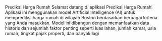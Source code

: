 Prediksi Harga Rumah
Selamat datang di aplikasi Prediksi Harga Rumah! Aplikasi ini menggunakan model Artificial Intelligence (AI) untuk memprediksi harga rumah di wilayah Boston berdasarkan berbagai kriteria yang Anda masukkan. Model ini dibangun dengan memanfaatkan data historis dan sejumlah faktor penting seperti luas lahan, jumlah kamar, usia rumah, tingkat pajak properti, dan banyak lagi
